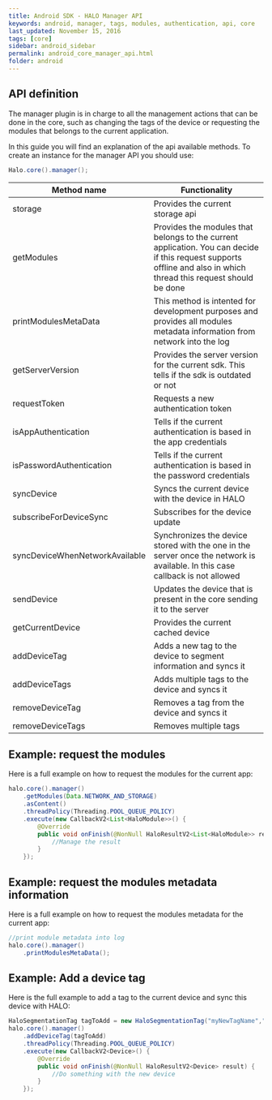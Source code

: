 ```yaml
---
title: Android SDK - HALO Manager API
keywords: android, manager, tags, modules, authentication, api, core
last_updated: November 15, 2016
tags: [core]
sidebar: android_sidebar
permalink: android_core_manager_api.html
folder: android
---
```


## API definition

The manager plugin is in charge to all the management actions that can be done in the core, such as changing the tags of the device or requesting the modules that belongs to the current application.

In this guide you will find an explanation of the api available methods. To create an instance for the manager API you should use:
```java
Halo.core().manager();
```

| Method name                    | Functionality                                                                                                                                                      |
|--------------------------------|--------------------------------------------------------------------------------------------------------------------------------------------------------------------| 
| storage                        | Provides the current storage api                                                                                                                                   |
| getModules                     | Provides the modules that belongs to the current application. You can decide if this request supports offline and also in which thread this request should be done |
|printModulesMetaData            | This method is intented for development purposes and provides all modules metadata information from network into the log                 |
| getServerVersion               | Provides the server version for the current sdk. This tells if the sdk is outdated or not                                                                          |
| requestToken                   | Requests a new authentication token                                                                                                                                |
| isAppAuthentication            | Tells if the current authentication is based in the app credentials                                                                                                |
| isPasswordAuthentication       | Tells if the current authentication is based in the password credentials                                                                                           |
| syncDevice                     |  Syncs the current device with the device in HALO                                                                                                                  |
| subscribeForDeviceSync         | Subscribes for the device update                                                                                                                                   |
| syncDeviceWhenNetworkAvailable | Synchronizes the device stored with the one in the server once the network is available. In this case callback is not allowed                                      |
| sendDevice                     | Updates the device that is present in the core sending it to the server                                                                                            |
| getCurrentDevice               | Provides the current cached device                                                                                                                                 |
| addDeviceTag                   | Adds a new tag to the device to segment information and syncs it                                                                                                   | 
| addDeviceTags                  | Adds multiple tags to the device and syncs it                                                                                                                      | 
| removeDeviceTag                | Removes a tag from the device and syncs it                                                                                                                         | 
| removeDeviceTags               | Removes multiple tags                                                                                                                                              |

## Example: request the modules

Here is a full example on how to request the modules for the current app:

```java
halo.core().manager()
    .getModules(Data.NETWORK_AND_STORAGE)
    .asContent()
    .threadPolicy(Threading.POOL_QUEUE_POLICY)
    .execute(new CallbackV2<List<HaloModule>>() {
        @Override
        public void onFinish(@NonNull HaloResultV2<List<HaloModule>> result) {
			//Manage the result
		}
	});
```

## Example: request the modules metadata information

Here is a full example on how to request the modules metadata for the current app:

```java
//print module metadata into log
halo.core().manager()
    .printModulesMetaData();
```

## Example: Add a device tag

Here is the full example to add a tag to the current device and sync this device with HALO:

```java
HaloSegmentationTag tagToAdd = new HaloSegmentationTag("myNewTagName","myNewTagValue");
halo.core().manager()
    .addDeviceTag(tagToAdd)
    .threadPolicy(Threading.POOL_QUEUE_POLICY)
    .execute(new CallbackV2<Device>() {
		@Override
	    public void onFinish(@NonNull HaloResultV2<Device> result) {
			//Do something with the new device
		}
	});
```
